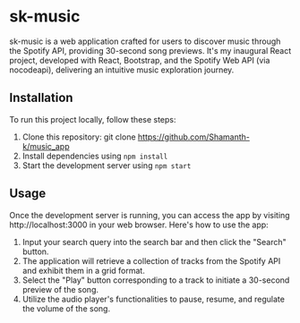 # sk-music

sk-music is a web application crafted for users to discover music through the Spotify API, providing 30-second song previews. It's my inaugural React project, developed with React, Bootstrap, and the Spotify Web API (via nocodeapi), delivering an intuitive music exploration journey.



## Installation

To run this project locally, follow these steps:

1. Clone this repository: git clone https://github.com/Shamanth-k/music_app
2. Install dependencies using `npm install`
3. Start the development server using `npm start`

## Usage

Once the development server is running, you can access the app by visiting http://localhost:3000 in your web browser. Here's how to use the app:

1. Input your search query into the search bar and then click the "Search" button.
2. The application will retrieve a collection of tracks from the Spotify API and exhibit them in a grid format.
3. Select the "Play" button corresponding to a track to initiate a 30-second preview of the song.
4. Utilize the audio player's functionalities to pause, resume, and regulate the volume of the song.


